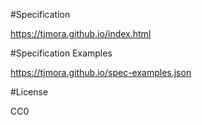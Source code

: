 #Specification

https://tjmora.github.io/index.html

#Specification Examples

https://tjmora.github.io/spec-examples.json

#License

CC0